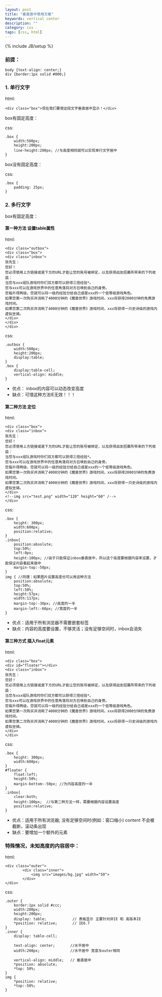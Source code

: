 ```yaml
---
layout: post
title: "垂直居中常用方案"
keywords: vertical center
description: ""
category: css
tags: [css, html]
---
```

{% include JB/setup %}

### 前提：

```
body {text-align: center;}
div {border:1px solid #000;}
```

### 1. 单行文字
html:

```
<div class="box">现在我们要使这段文字垂直居中显示！</div>
```

<!-- more -->

box有固定高度：

css:

```
.box {
    width:500px;
    height:200px;
    line-height:200px; //与高度相同就可以实现单行文字居中
}
```

box没有固定高度：

css:

```
.box {
    padding: 25px;
}
```

### 2. 多行文字
box有固定高度：
#### 第一种方法 设置table属性
html:

```
<div class="outbox">
<div class="box">
<div class="inbox">
张先生：
您好！
您必须使用上方链接或是下方的URL才能让您的账号被绑定，以及获得战友招募所带来的下列收益：
当您与xxx组队游戏时你们双方都可以获得三倍经验*。
您与xxx可以在游戏世界中的任意角落将对方召唤到自己的身旁。
您每升得两级，您就可以将一级的经验分给自己或是xxx的一个低等级游戏角色。
如果您第一次购买并消耗了4000分钟的《魔兽世界》游戏时间，xxx将获得2000分钟的免费游戏时间。
如果您第二次购买并消耗了4000分钟的《魔兽世界》游戏时间，xxx将获得一只史诗级的游戏内虚拟坐骑。
</div>
</div>
</div>
```

css:

```
.outbox {
    width:500px;
    height:200px;
    display:table;
}
.box {
    display:table-cell;
    vertical-align: middle;
}
```

- 优点： inbox的内容可以动态改变高度 <br>
- 缺点：可惜这种方法IE无效！！！

#### 第二种方法 定位
html:

```
<div class="box">
<div class="inbox">
张先生：
您好！
您必须使用上方链接或是下方的URL才能让您的账号被绑定，以及获得战友招募所带来的下列收益：
当您与xxx组队游戏时你们双方都可以获得三倍经验*。
您与xxx可以在游戏世界中的任意角落将对方召唤到自己的身旁。
您每升得两级，您就可以将一级的经验分给自己或是xxx的一个低等级游戏角色。
如果您第一次购买并消耗了4000分钟的《魔兽世界》游戏时间，xxx将获得2000分钟的免费游戏时间。
如果您第二次购买并消耗了4000分钟的《魔兽世界》游戏时间，xxx将获得一只史诗级的游戏内虚拟坐骑。
</div>
<!--img src="test.png" width="120" height="60" /-->
</div>
```

css:

```
.box {
    height: 300px;
    width:600px;
    position:relative;
}
.inbox{
    position:absolute;
    top:50%;
    left:0px;
    height:100px; //由于只能保证inbox垂直居中，所以这个高度要根据内容来设置，才能保证内容看起来居中
    margin-top:-50px;
}
img { //同理：如果图片设置高度也可以用这种方法
    position:absolute;
    top:50%;
    left:50%;
    height:57px;
    width:117px;
    margin-top:-30px; //高度的一半
    margin-left:-60px; //宽度的一半
}
```

- 优点：适用于所有浏览器不需要嵌套标签 <br>
- 缺点：内容的高度要设置，不够灵活；没有足够空间时，inbox会消失

#### 第三种方式 插入float元素
html:

```
<div class="box">
<div id="floater"></div>
<div class="inbox">
张先生：
您好！
您必须使用上方链接或是下方的URL才能让您的账号被绑定，以及获得战友招募所带来的下列收益：
当您与xxx组队游戏时你们双方都可以获得三倍经验*。
您与xxx可以在游戏世界中的任意角落将对方召唤到自己的身旁。
您每升得两级，您就可以将一级的经验分给自己或是xxx的一个低等级游戏角色。
如果您第一次购买并消耗了4000分钟的《魔兽世界》游戏时间，xxx将获得2000分钟的免费游戏时间。
如果您第二次购买并消耗了4000分钟的《魔兽世界》游戏时间，xxx将获得一只史诗级的游戏内虚拟坐骑。
</div>
</div>
```

css:

```
.box {
    height: 300px;
    width:600px;
}
#floater {
    float:left;
    height:50%;
    margin-bottom:-50px; //为内容高度的一半
}
.inbox{
    clear:both;
    height:100px;  //与第二种方法一样，需要根据内容设置高度
    position:relative;
}
```

- 优点：适用于所有浏览器; 没有足够空间时(例如：窗口缩小) content 不会被截断，滚动条出现 
- 缺点：要增加一个额外的元素

### 特殊情况，未知高度的内容居中：
html:

```
<div class="outer">
        <div class="inner">
            <img src="images/bg.jpg" width="50">
        </div>
</div>
```

css:

```
.outer {
    border:1px solid #ccc;
    width:200px;
    height:200px;
    display: table;            // 表格显示 主要针对非IE 和 高版本IE
    *position: relative;       // IE6.7
}
.inner {
    display: table-cell;      

    text-align: center;       //水平居中
    width:200px;              //水平居中 宽度与outer相同

    vertical-align: middle;   // 垂直居中
    *position: absolute;    
    *top: 50%;
}
img {
    *position: relative;
    *top:-50%;
}
```
